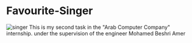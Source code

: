 # Favourite-Singer
![singer](https://user-images.githubusercontent.com/79559477/186478540-f7ef221a-e79e-4edc-b264-da781caa5bed.png)
This is my second task in the "Arab Computer Company" internship. under the supervision of the engineer Mohamed Beshri Amer
